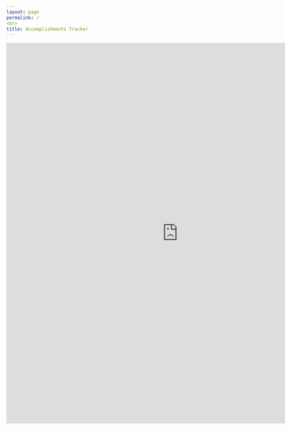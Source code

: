 ```yaml
---
layout: page
permalink: /
<br>
title: Accomplishments Tracker
---
```


<iframe src="https://octo.quickbase.com/db/bmit475rv?a=q&qid=8&dlta=pr~fl14.15.53.11.49.56.52.20.21.22.23.~&ridlist=13694" style="border:0px #ffffff none;" name="myiFrame" scrolling="no" frameborder="1" marginheight="0px" marginwidth="0px" height="1000px" width="900px"></iframe>


<br>

